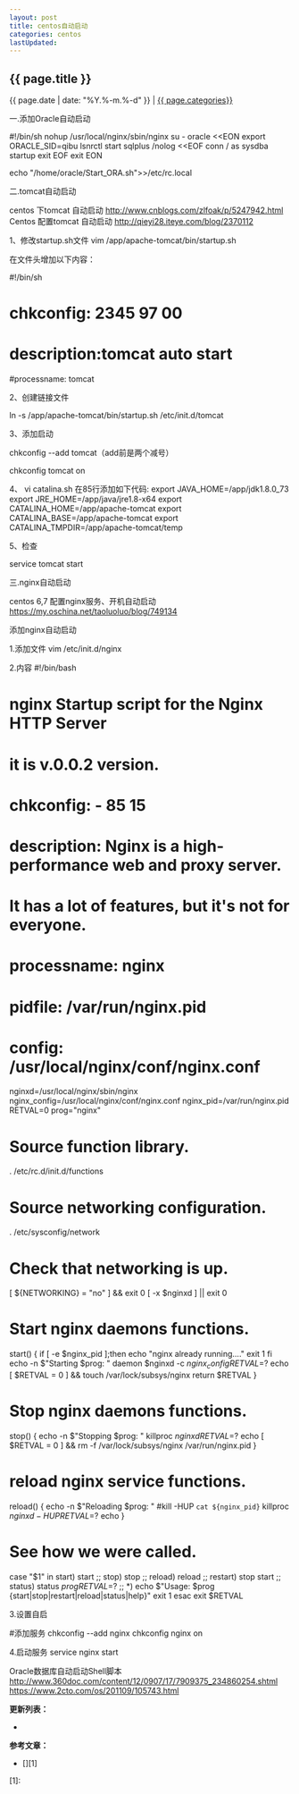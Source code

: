 ```yaml
---
layout: post
title: centos自动启动
categories: centos
lastUpdated: 
---
```


## {{ page.title }}

{{ page.date | date: "%Y.%-m.%-d" }} | <a href="/archive#{{ page.categories }}">{{ page.categories}}</a>

一.添加Oracle自动启动

#!/bin/sh
nohup /usr/local/nginx/sbin/nginx
su - oracle <<EON
export ORACLE_SID=qibu
lsnrctl start
sqlplus /nolog <<EOF
conn / as sysdba
startup
exit
EOF
exit
EON

echo "/home/oracle/Start_ORA.sh">>/etc/rc.local

二.tomcat自动启动

centos 下tomcat 自动启动
http://www.cnblogs.com/zlfoak/p/5247942.html
Centos 配置tomcat 自动启动
http://qieyi28.iteye.com/blog/2370112

1、修改startup.sh文件
vim /app/apache-tomcat/bin/startup.sh

在文件头增加以下内容：

#!/bin/sh

# chkconfig: 2345 97 00 
# description:tomcat auto start 
#processname: tomcat

2、创建链接文件

ln -s /app/apache-tomcat/bin/startup.sh /etc/init.d/tomcat

3、添加启动

chkconfig --add tomcat（add前是两个减号）

chkconfig tomcat on

4、
vi catalina.sh
在85行添加如下代码:
export JAVA_HOME=/app/jdk1.8.0_73
export JRE_HOME=/app/java/jre1.8-x64
export CATALINA_HOME=/app/apache-tomcat
export CATALINA_BASE=/app/apache-tomcat
export CATALINA_TMPDIR=/app/apache-tomcat/temp

5、检查

service tomcat start

三.nginx自动启动

centos 6,7 配置nginx服务、开机自动启动
https://my.oschina.net/taoluoluo/blog/749134

添加nginx自动启动

1.添加文件
vim /etc/init.d/nginx

2.内容
#!/bin/bash
# nginx Startup script for the Nginx HTTP Server
# it is v.0.0.2 version.
# chkconfig: - 85 15
# description: Nginx is a high-performance web and proxy server.
#              It has a lot of features, but it's not for everyone.
# processname: nginx
# pidfile: /var/run/nginx.pid
# config: /usr/local/nginx/conf/nginx.conf
nginxd=/usr/local/nginx/sbin/nginx
nginx_config=/usr/local/nginx/conf/nginx.conf
nginx_pid=/var/run/nginx.pid
RETVAL=0
prog="nginx"
# Source function library.
. /etc/rc.d/init.d/functions
# Source networking configuration.
. /etc/sysconfig/network
# Check that networking is up.
[ ${NETWORKING} = "no" ] && exit 0
[ -x $nginxd ] || exit 0
# Start nginx daemons functions.
start() {
if [ -e $nginx_pid ];then
   echo "nginx already running...."
   exit 1
fi
   echo -n $"Starting $prog: "
   daemon $nginxd -c ${nginx_config}
   RETVAL=$?
   echo
   [ $RETVAL = 0 ] && touch /var/lock/subsys/nginx
   return $RETVAL
}
# Stop nginx daemons functions.
stop() {
        echo -n $"Stopping $prog: "
        killproc $nginxd
        RETVAL=$?
        echo
        [ $RETVAL = 0 ] && rm -f /var/lock/subsys/nginx /var/run/nginx.pid
}
# reload nginx service functions.
reload() {
    echo -n $"Reloading $prog: "
    #kill -HUP `cat ${nginx_pid}`
    killproc $nginxd -HUP
    RETVAL=$?
    echo
}
# See how we were called.
case "$1" in
start)
        start
        ;;
stop)
        stop
        ;;
reload)
        reload
        ;;
restart)
        stop
        start
        ;;
status)
        status $prog
        RETVAL=$?
        ;;
*)
        echo $"Usage: $prog {start|stop|restart|reload|status|help}"
        exit 1
esac
exit $RETVAL

3.设置自启

#添加服务
chkconfig --add nginx
chkconfig nginx on

4.启动服务
service nginx start


Oracle数据库自动启动Shell脚本
http://www.360doc.com/content/12/0907/17/7909375_234860254.shtml
https://www.2cto.com/os/201109/105743.html

**更新列表：**

*



**参考文章：**

* [][1]

[1]: 

